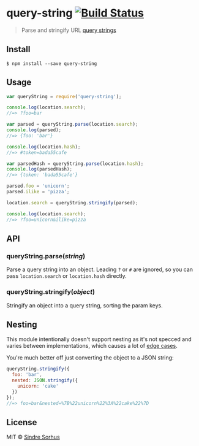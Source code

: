 # query-string [![Build Status](https://travis-ci.org/sindresorhus/query-string.svg?branch=master)](https://travis-ci.org/sindresorhus/query-string)

> Parse and stringify URL [query strings](http://en.wikipedia.org/wiki/Query_string)


## Install

```
$ npm install --save query-string
```


## Usage

```js
var queryString = require('query-string');

console.log(location.search);
//=> ?foo=bar

var parsed = queryString.parse(location.search);
console.log(parsed);
//=> {foo: 'bar'}

console.log(location.hash);
//=> #token=bada55cafe

var parsedHash = queryString.parse(location.hash);
console.log(parsedHash);
//=> {token: 'bada55cafe'}

parsed.foo = 'unicorn';
parsed.ilike = 'pizza';

location.search = queryString.stringify(parsed);

console.log(location.search);
//=> ?foo=unicorn&ilike=pizza
```


## API

### queryString.parse(*string*)

Parse a query string into an object. Leading `?` or `#` are ignored, so you can pass `location.search` or `location.hash` directly.

### queryString.stringify(*object*)

Stringify an object into a query string, sorting the param keys.


## Nesting

This module intentionally doesn't support nesting as it's not specced and varies between implementations, which causes a lot of [edge cases](https://github.com/visionmedia/node-querystring/issues).

You're much better off just converting the object to a JSON string:

```js
queryString.stringify({
  foo: 'bar',
  nested: JSON.stringify({
    unicorn: 'cake'
  })
});
//=> foo=bar&nested=%7B%22unicorn%22%3A%22cake%22%7D
```


## License

MIT © [Sindre Sorhus](http://sindresorhus.com)
